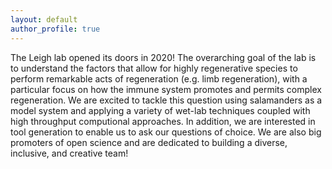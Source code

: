 ```yaml
---
layout: default
author_profile: true
---
```


The Leigh lab opened its doors in 2020! The overarching goal of the lab is to understand the factors that allow for highly regenerative species to perform remarkable acts of regeneration (e.g. limb regeneration), with a particular focus on how the immune system promotes and permits complex regeneration. We are excited to tackle this question using salamanders as a model system and applying a variety of wet-lab techniques coupled with high throughput computional approaches. In addition, we are interested in tool generation to enable us to ask our questions of choice. We are also big promoters of open science and are dedicated to building a diverse, inclusive, and creative team!  

